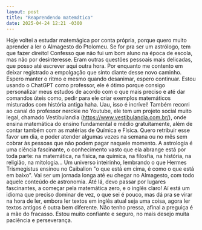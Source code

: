```yaml
---
layout: post
title: "Reaprendendo matemática"
date: 2025-04-24 12:21 -0300
---
```


Hoje voltei a estudar matemágica por conta própria, porque quero muito aprender a ler o Almagesto do Ptolomeu. Se for pra ser um astrólogo, tem que fazer direito! Confesso que não fui um bom aluno na época de escola, mas não por desinteresse. Eram outras questões pessoais mais delicadas, que posso até escrever aqui outra hora. Por enquanto me contento em deixar registrado a empolgação que sinto diante desse novo caminho. Espero manter o ritmo e mesmo quando desanimar, espero continuar. Estou usando o ChatGPT como professor, ele é ótimo porque consigo personalizar meus estudos de acordo com o que mais preciso e até dar comandos úteis como, pedir para ele criar exemplos matemáticos misturados com história antiga haha. Uau, isso é incrível! Também recorri ao canal do professor nerckie no Youtube, ele tem um projeto social muito legal, chamado Vestibulandia (https://www.vestibulandia.com.br/), onde ensina matemática do ensino fundamental e médio gratuitamente, além de contar também com as matérias de Química e Física. Quero retribuir esse favor um dia, e poder atender algumas vezes na semana ou no mês sem cobrar às pessoas que não podem pagar naquele momento. A astrologia é uma ciência fascinante, o conhecimento vasto que ela abrange está por toda parte: na matemática, na física, na química, na filosfia, na história, na religião, na mitologia... Um universo inteirinho, lembrando o que Hermes Trismegistus ensinou no Caibalion "o que está em cima, é como o que está em baixo". Vai ser um jornada longa até eu chegar no Almagesto, com todo aquele conteúdo de astronomia. Até lá, devo passar por lugares fascinantes, a começar pela matemática zero, e o inglês claro! Aí está um idioma que preciso dominar de vez, o que sei é pouco, mas dá pra se virar na hora de ler, embora ler textos em inglês atual seja uma coisa, agora ler textos antigos é outra bem diferente. Não tenho pressa, afinal a preguiça é a mãe do fracasso. Estou muito confiante e seguro, no mais desejo muita paciência e perseverança.
